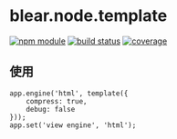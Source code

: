 # blear.node.template

[![npm module][npm-img]][npm-url]
[![build status][travis-img]][travis-url]
[![coverage][coveralls-img]][coveralls-url]

[travis-img]: https://img.shields.io/travis/blearjs/blear.node.template/master.svg?style=flat-square
[travis-url]: https://travis-ci.org/blearjs/blear.node.template

[npm-img]: https://img.shields.io/npm/v/blear.node.template.svg?style=flat-square
[npm-url]: https://www.npmjs.com/package/blear.node.template

[coveralls-img]: https://img.shields.io/coveralls/blearjs/blear.node.template/master.svg?style=flat-square
[coveralls-url]: https://coveralls.io/github/blearjs/blear.node.template?branch=master


## 使用
```
app.engine('html', template({
    compress: true,
    debug: false
}));
app.set('view engine', 'html');
```
